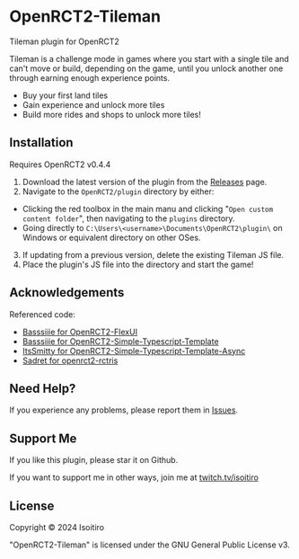 # OpenRCT2-Tileman
 Tileman plugin for OpenRCT2

Tileman is a challenge mode in games where you start with a single tile and can't move or build, depending on the game, until you unlock another one through earning enough experience points.

* Buy your first land tiles
* Gain experience and unlock more tiles
* Build more rides and shops to unlock more tiles!

## Installation
Requires OpenRCT2 v0.4.4

1. Download the latest version of the plugin from the [Releases](https://github.com/Haruko/OpenRCT2-Tileman/releases/latest) page.
2. Navigate to the `OpenRCT2/plugin` directory by either:
* Clicking the red toolbox in the main manu and clicking "`Open custom content folder`", then navigating to the `plugins` directory.
* Going directly to `C:\Users\<username>\Documents\OpenRCT2\plugin\` on Windows or equivalent directory on other OSes.
3. If updating from a previous version, delete the existing Tileman JS file.
4. Place the plugin's JS file into the directory and start the game!

## Acknowledgements
Referenced code:
 - [Basssiiie for OpenRCT2-FlexUI](https://openrct2plugins.org/plugin/MDEwOlJlcG9zaXRvcnkzOTY0Mzk1OTM=/OpenRCT2-FlexUI)
 - [Basssiiie for OpenRCT2-Simple-Typescript-Template](https://openrct2plugins.org/plugin/R_kgDOJc_Ctg/OpenRCT2-Simple-Typescript-Template)
 - [ItsSmitty for OpenRCT2-Simple-Typescript-Template-Async](https://github.com/ltsSmitty/OpenRCT2-Simple-Typescript-Template-Async/)
 - [Sadret for openrct2-rctris](https://openrct2plugins.org/plugin/R_kgDOLBRY8A/openrct2-rctris)

## Need Help?
If you experience any problems, please report them in [Issues](https://github.com/Haruko/OpenRCT2-Tileman/issues).

## Support Me
If you like this plugin, please star it on Github.

If you want to support me in other ways, join me at [twitch.tv/isoitiro](https://www.twitch.tv/isoitiro)

## License
Copyright © 2024 Isoitiro

"OpenRCT2-Tileman" is licensed under the GNU General Public License v3.